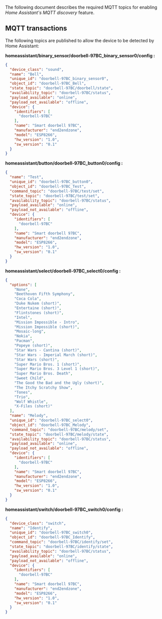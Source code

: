 The following document describes the required MQTT topics for enabling _Home Assistant's MQTT discovery_ feature.

## MQTT transactions
 
The following topics are published to allow the device to be detected by Home Assistant:

**homeassistant/binary_sensor/doorbell-97BC_binary_sensor0/config :**

```json
{
  "device_class": "sound",
  "name": "Bell",
  "unique_id": "doorbell-97BC_binary_sensor0",
  "object_id": "doorbell-97BC_Bell",
  "state_topic": "doorbell-97BC/doorbell/state",
  "availability_topic": "doorbell-97BC/status",
  "payload_available": "online",
  "payload_not_available": "offline",
  "device": {
    "identifiers": [
      "doorbell-97BC"
    ],
    "name": "Smart doorbell 97BC",
    "manufacturer": "end2endzone",
    "model": "ESP8266",
    "hw_version": "1.0",
    "sw_version": "0.1"
  }
}
```

**homeassistant/button/doorbell-97BC_button0/config :**

```json
{
  "name": "Test",
  "unique_id": "doorbell-97BC_button0",
  "object_id": "doorbell-97BC_Test",
  "command_topic": "doorbell-97BC/test/set",
  "state_topic": "doorbell-97BC/test/set",
  "availability_topic": "doorbell-97BC/status",
  "payload_available": "online",
  "payload_not_available": "offline",
  "device": {
    "identifiers": [
      "doorbell-97BC"
    ],
    "name": "Smart doorbell 97BC",
    "manufacturer": "end2endzone",
    "model": "ESP8266",
    "hw_version": "1.0",
    "sw_version": "0.1"
  }
}
```

**homeassistant/select/doorbell-97BC_select0/config :**

```json
{
  "options": [
    "None",
    "Beethoven Fifth Symphony",
    "Coca Cola",
    "Duke Nukem (short)",
    "Entertaine (short)",
    "Flintstones (short)",
    "Intel",
    "Mission Impossible - Intro",
    "Mission Impossible (short)",
    "Mosaic-long",
    "Nokia",
    "Pacman",
    "Popeye (short)",
    "Star Wars - Cantina (short)",
    "Star Wars - Imperial March (short)",
    "Star Wars (short)",
    "Super Mario Bros. 1 (short)",
    "Super Mario Bros. 3 Level 1 (short)",
    "Super Mario Bros. Death",
    "Sweet Child",
    "The Good the Bad and the Ugly (short)",
    "The Itchy Scratchy Show",
    "Tones",
    "Trio",
    "Wolf Whistle",
    "X-Files (short)"
  ],
  "name": "Melody",
  "unique_id": "doorbell-97BC_select0",
  "object_id": "doorbell-97BC_Melody",
  "command_topic": "doorbell-97BC/melody/set",
  "state_topic": "doorbell-97BC/melody/state",
  "availability_topic": "doorbell-97BC/status",
  "payload_available": "online",
  "payload_not_available": "offline",
  "device": {
    "identifiers": [
      "doorbell-97BC"
    ],
    "name": "Smart doorbell 97BC",
    "manufacturer": "end2endzone",
    "model": "ESP8266",
    "hw_version": "1.0",
    "sw_version": "0.1"
  }
}
```

**homeassistant/switch/doorbell-97BC_switch0/config :**

```json
{
  "device_class": "switch",
  "name": "Identify",
  "unique_id": "doorbell-97BC_switch0",
  "object_id": "doorbell-97BC_Identify",
  "command_topic": "doorbell-97BC/identify/set",
  "state_topic": "doorbell-97BC/identify/state",
  "availability_topic": "doorbell-97BC/status",
  "payload_available": "online",
  "payload_not_available": "offline",
  "device": {
    "identifiers": [
      "doorbell-97BC"
    ],
    "name": "Smart doorbell 97BC",
    "manufacturer": "end2endzone",
    "model": "ESP8266",
    "hw_version": "1.0",
    "sw_version": "0.1"
  }
}
```
